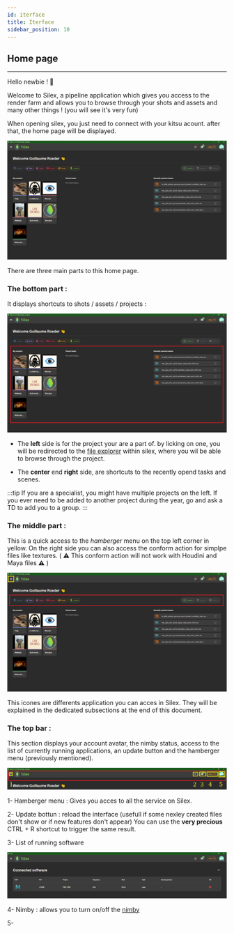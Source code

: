 ```yaml
---
id: iterface
title: Iterface
sidebar_position: 10
---
```


## Home page

---
Hello newbie ! 🖖

Welcome to Silex, a pipeline application which gives you access to the render farm and allows you to browse through your shots and  assets and many other things ! (you will see it's very fun)

 
When opening silex, you just need to connect with your kitsu acount.
after that, the home page will be displayed.

![](../../../static/img/user_guide/home_page/silex_home_page.PNG)

There are three main parts to this home page.

### The bottom part : 

It displays shortcuts to shots / assets / projects :

![](../../../static/img/user_guide/home_page/silex_home_page_frame_bottom.png)

- The **left** side is for the project your are a part of. by licking on one, you will be redirected to the [file explorer](file-explorer.md) within silex, where you wil be able to browse through the project.

- The **center** end **right** side, are shortcuts to the recently opend tasks and scenes.

:::tip
If you are a specialist, you might have multiple projects on the left. If you ever need to be added to another project during the year, go and ask a TD to add you to a group.
:::

### The middle part : 

This is a quick access to the *hamberger* menu on the top left corner in yellow. On the right side you can also access the conform action for simplpe files like textures. ( ⚠️ This conform action will not work with Houdini and Maya files ⚠️ )

![](../../../static/img/user_guide/home_page/silex_home_page_frame_middle.png)


This icones are differents application you can acces in Silex. They will be explained in the dedicated subsections at the end of this document.

### The top bar : 

This section displays your account avatar, the nimby status, access to the list of currently running applications, an update button and the hamberger menu (previously mentioned).

![](../../../static/img/user_guide/home_page/silex_home_page_frame_top.png)

1- Hamberger menu : Gives you acces to all the service on Silex.

2- Update bottun :  reload the interface (usefull if some nexley created files don't show or if new features don't appear) You can use the **very precious** CTRL + R shortcut to trigger the same result.

3- List of running software

![](../../../static/img/user_guide/home_page/silex_home_page_running_software.PNG)

4-  Nimby : allows you to turn on/off the [nimby](nimby.md)



5- 
